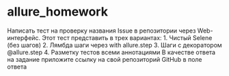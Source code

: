 # allure_homework
Написать тест на проверку названия Issue в репозитории через Web-интерфейс.    Этот тест представить в трех вариантах:  1. Чистый Selene (без шагов)  2. Лямбда шаги через with allure.step  3. Шаги с декоратором @allure.step  4. Разметку тестов всеми аннотациями  В качестве ответа на задание приложите ссылку на свой репозиторий GitHub в поле ответа
